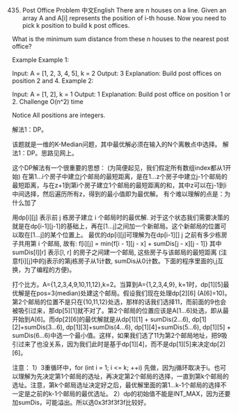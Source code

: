 435. Post Office Problem
中文English
There are n houses on a line. Given an array A and A[i] represents the position of i-th house. Now you need to pick k position to build k post offices.

What is the minimum sum distance from these n houses to the nearest post office?

Example
Example 1:

Input: A = [1, 2, 3, 4, 5], k = 2
Output: 3
Explanation: Build post offices on position 2 and 4.
Example 2:

Input: A = [1, 2], k = 1
Output: 1
Explanation: Build post office on position 1 or 2.
Challenge
O(n^2) time

Notice
All positions are integers.

解法1：DP。

该题就是一维的K-Median问题，其中最优解必须在输入的N个离散点中选择。
解法1：DP。思路见网上。

这个DP解法有一个很重要的思想：
(为简便起见，我们假定所有数组index都从1开始) 在第1…i个房子中建立j个邮局的最短距离，是在1…z个房子中建立j-1个邮局的最短距离，与在z+1到第i个房子建立1个邮局的最短距离的和，其中z可以在j-1到i中间选择，然后遍历所有z，得到的最小值即为最优解。
有个难以理解的点是：为什么加了

用dp[i][j] 表示前 j 栋房子建立 i 个邮局时的最优解. 对于这个状态我们需要决策的就是在dp[i-1][j-1]的基础上，再在[1…j]之间加一个新邮局。这个新邮局的位置可以取在[1…j]的某个位置上。
最优的dp[i][j]可理解为在dp[i-1][] j 之前有多少栋房子共用第 i 个邮局, 故有:
f[i][j] = min{f[i - 1][j - x] + sumDis[j - x][j - 1]}
其中 sumDis[l][r] 表示[l, r] 的房子之间建一个邮局, 这些房子与该邮局的最短距离
(注意f[i][j]中的j表示的第j栋房子从1计数, sumDis从0计数。下面的程序里面的i,j互换，为了编程的方便)。

打个比方。A={1,2,3,4,9,10,11,12},k=2。当算到A={1,2,3,4,9}, k=1时，dp[1][5]最优解是在pos=3(median)处建这个邮局。假设我们现在处理dp[2][6] (A[6]=10)。第2个邮局的位置不是只在{10,11,12}处选，那样的话我们选择11，而前面的9也会被吸引过来，那dp[5][1]就不对了。第2个邮局的位置应该是A[1…6]处选，即从最开始到A[6]。而dp[2][6]的最优解就是从dp[1][1] + sumDis(2…6), dp[1][2]+sumDis(3…6), dp[1][3]+sumDis(4…6), dp[1][4]+sumDis(5…6), dp[1][5] + sumDis(6…6)中选一个最小值。这样，如果我们选了11为第2个邮局地址，把9吸引过来了也没关系，因为我们此时是基于dp[1][4]，而不是dp[1][5]来决定dp[2][6]。

注意：
1）3重循环中，for (int i = 1; i <= k; ++i) 先做，因为j循环取决于i。也可以理解为先决定第1个邮局的选址，再决定第2个邮局的选择，一直到第k个邮局的选址。注意，第k个邮局选址决定好之后，最优解里面的第1…k-1个邮局的选择不一定是之前的k-1个邮局的最优选址。
2）dp的初始值不能是INT_MAX，因为还要加sumDis，可能溢出。所以选0x3f3f3f3f比较好。
